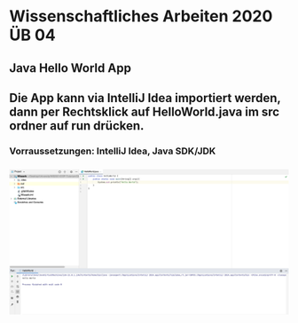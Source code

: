 # Wissenschaftliches Arbeiten 2020 ÜB 04
## Java Hello World App
## Die App kann via IntelliJ Idea importiert werden, dann per Rechtsklick auf HelloWorld.java im src ordner auf run drücken. 
### Vorraussetzungen: IntelliJ Idea, Java SDK/JDK 
### ![Alt text](./img.png?raw=true "Hello_World")
